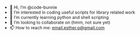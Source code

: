 - 👋 Hi, I’m @code-bunnie
- 👀 I’m interested in coding useful scripts for library related work
- 🌱 I’m currently learning python and shell scripting
- 💞️ I’m looking to collaborate on (hmm, not sure yet)
- 📫 How to reach me: email.esther.p@gmail.com

<!---
code-bunnie/code-bunnie is a ✨ special ✨ repository because its `README.md` (this file) appears on your GitHub profile.
You can click the Preview link to take a look at your changes.
--->
